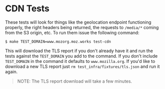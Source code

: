 # CDN Tests

These tests will look for things like the geolocation endpoint functioning properly, the right headers being returned, the requests to `/media/*` coming from the S3 origin, etc. To run them issue the following command:

```
$ make TEST_DOMAIN=www.mozorg.moz.works test-cdn
```

This will download the TLS report if you don't already have it and run the tests against the `TEST_DOMAIN` you add to the command. If you don't include `TEST_DOMAIN` in the command it defaults to `www.mozilla.org`. If you'd like to download a new TLS report just `rm test_infra/fixtures/tls.json` and run it again.

> NOTE: The TLS report download will take a few minutes.

